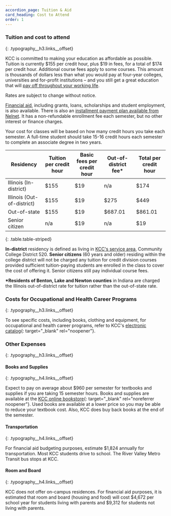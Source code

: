 ```yaml
---
accordion_page: Tuition & Aid
card_heading: Cost to Attend
order: 1
---
```

### Tuition and cost to attend
{: .typography__h3.links__offset}

KCC is committed to making your education as affordable as possible. Tuition is currently $155 per credit hour, plus $19 in fees, for a total of $174 per credit hour. Additional course fees apply to some courses. This amount is thousands of dollars less than what you would pay at four-year colleges, universities and for-profit institutions – and you still get a great education that will [pay off throughout your working life](https://news.kcc.edu/archive/2021/10/01/study-affirms-earnings-bump-for-community-college-grads/).&nbsp;

Rates are subject to change without notice.

[Financial aid](./financial-aid/), including grants, loans, scholarships and student employment, is also available. There is also an [installment payment plan available from Nelnet](https://www.kcc.edu/tuition-and-aid/#tuition-payment-and-deadlines). It has a non-refundable enrollment fee each semester, but no other interest or finance charges.

Your cost for classes will be based on how many credit hours you take each semester. A full-time student should take 15-16 credit hours each semester to complete an associate degree in two years.

| Residency | Tuition per credit hour | Basic fees per credit hour | Out-of-district fee\* | Total per credit hour |
| --- | --- | --- | --- | --- |
| Illinois (In-district) | $155 | $19 | n/a | $174 |
| Illinois (Out-of-district) | $155 | $19 | $275 | $449 |
| Out-of-state | $155 | $19 | $687.01 | $861.01 |
| Senior citizen | n/a | $19 | n/a | $19 |
{: .table.table-striped}

**In-district** residency is defined as living in [KCC's service area](../about/#service-area-and-residency), Community College District 520.&nbsp;**Senior citizens** (60 years and older) residing within the college district will not be charged any tuition for credit division courses provided sufficient tuition-paying students are enrolled in the class to cover the cost of offering it. Senior citizens still pay individual course fees.

**\*Residents of Benton, Lake and Newton counties** in Indiana are charged the Illinois out-of-district rate for tuition rather than the out-of-state rate.

<div class="card p-1 mb-3"><script type="text/javascript" src="https://form.jotform.com/jsform/80386150914961"></script></div>

### Costs for Occupational and Health Career Programs
{: .typography__h3.links__offset}

To see specific costs, including books, clothing and equipment, for occupational and health career programs, refer to KCC's [electronic catalog](https://kcc.smartcatalogiq.com/en/current/academic-catalog/programs/general-information-and-electives/info-on-occupational-programs/ "Info on Occupational Programs"){: target="_blank" rel="noopener"}.

### Other Expenses
{: .typography__h3.links__offset}

#### Books and Supplies
{: .typography__h4.links__offset}

Expect to pay on average about $960 per semester for textbooks and supplies if you are taking 15 semester hours. Books and supplies are available at the [KCC online bookstore](https://books.kcc.edu/){: target="_blank" rel="noreferrer noopener"}. Used books are available at a lower price so you may be able to reduce your textbook cost. Also, KCC does buy back books at the end of the semester.

#### Transportation
{: .typography__h4.links__offset}

For financial aid budgeting purposes, estimate $1,824 annually for transportation. Most KCC students drive to school. The River Valley Metro Transit bus stops at KCC.

#### Room and Board
{: .typography__h4.links__offset}

KCC does not offer on-campus residences. For financial aid purposes, it is estimated that room and board (housing and food) will cost $4,672 per school year for students living with parents and $9,312 for students not living with parents.​
